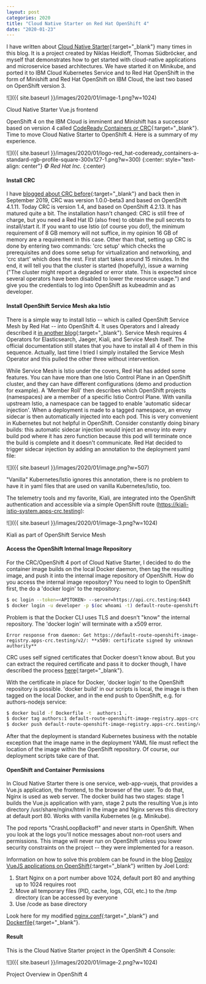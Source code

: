 ```yaml
---
layout: post
categories: 2020
title: "Cloud Native Starter on Red Hat OpenShift 4"
date: "2020-01-23"
---
```


I have written about [Cloud Native Starter](https://github.com/IBM/cloud-native-starter){:target="_blank"} many times in this blog. It is a project created by Niklas Heidloff, Thomas Südbröcker, and myself that demonstrates how to get started with cloud-native applications and microservice based architectures. We have started it on Minikube, and ported it to IBM Cloud Kubernetes Service and to Red Hat OpenShift in the form of Minishift and Red Hat OpenShift on IBM Cloud, the last two based on OpenShift version 3.

![]({{ site.baseurl }}/images/2020/01/image-1.png?w=1024)

Cloud Native Starter Vue.js frontend

OpenShift 4 on the IBM Cloud is imminent and Minishift has a successor based on version 4 called [CodeReady Containers or CRC](https://haralduebele.github.io/2019/09/13/red-hat-openshift-4-on-your-laptop/){:target="_blank"}. Time to move Cloud Native Starter to OpenShift 4. Here is a summary of my experience.

![]({{ site.baseurl }}/images/2020/01/logo-red_hat-codeready_containers-a-standard-rgb-profile-square-300x127-1.png?w=300)
{:center: style="text-align: center"}
_© Red Hat Inc._
{:center}

#### Install CRC

I have [blogged about CRC before](https://haralduebele.github.io/2019/09/13/red-hat-openshift-4-on-your-laptop/){:target="_blank"} and back then in September 2019, CRC was version 1.0.0-beta3 and based on OpenShift 4.1.11. Today CRC is version 1.4, and based on OpenShift 4.2.13. It has matured quite a bit. The installation hasn't changed: CRC is still free of charge, but you need a Red Hat ID (also free) to obtain the pull secrets to install/start it. If you want to use Istio (of course you do!), the minimum requirement of 8 GB memory will not suffice, in my opinion 16 GB of memory are a requirement in this case. Other than that, setting up CRC is done by entering two commands: 'crc setup' which checks the prerequisites and does some setup for virtualization and networking, and 'crc start' which does the rest. First start takes around 15 minutes. In the end, it will tell you that the cluster is started (hopefully), issue a warning ("The cluster might report a degraded or error state. This is expected since several operators have been disabled to lower the resource usage.") and give you the credentials to log into OpenShift as kubeadmin and as developer.

#### Install OpenShift Service Mesh aka Istio

There is a simple way to install Istio -- which is called OpenShift Service Mesh by Red Hat -- into OpenShift 4. It uses Operators and I already described it [in another blog](https://haralduebele.github.io/2019/09/17/openshift-service-mesh-aka-istio-on-codeready-containers/){:target="_blank"}. Service Mesh requires 4 Operators for Elasticsearch, Jaeger, Kiali, and Service Mesh itself. The official documentation still states that you have to install all 4 of them in this sequence. Actually, last time I tried I simply installed the Service Mesh Operator and this pulled the other three without intervention.

While Service Mesh is Istio under the covers, Red Hat has added some features. You can have more than one Istio Control Plane in an OpenShift cluster, and they can have different configurations (demo and production for example). A 'Member Roll' then describes which OpenShift projects (namespaces) are a member of a specific Istio Control Plane. With vanilla upstream Istio, a namespace can be tagged to enable 'automatic sidecar injection'. When a deployment is made to a tagged namespace, an envoy sidecar is then automatically injected into each pod. This is very convenient in Kubernetes but not helpful in OpenShift. Consider constantly doing binary builds: this automatic sidecar injection would inject an envoy into every build pod where it has zero function because this pod will terminate once the build is complete and it doesn't communicate. Red Hat decided to trigger sidecar injection by adding an annotation to the deployment yaml file:

![]({{ site.baseurl }}/images/2020/01/image.png?w=507)

"Vanilla" Kubernetes/Istio ignores this annotation, there is no problem to have it in yaml files that are used on vanilla Kubernetes/Istio, too.

The telemetry tools and my favorite, Kiali, are integrated into the OpenShift authentication and accessible via a simple OpenShift route (https://kiali-istio-system.apps-crc.testing):

![]({{ site.baseurl }}/images/2020/01/image-3.png?w=1024)

Kiali as part of OpenShift Service Mesh

#### Access the OpenShift Internal Image Repository

For the CRC/OpenShift 4 port of Cloud Native Starter, I decided to do the container image builds on the local Docker daemon, then tag the resulting image, and push it into the internal image repository of OpenShift. How do you access the internal image repository? You need to login to OpenShift first, the do a 'docker login' to the repository:

```sh
$ oc login --token=<APITOKEN> --server=https://api.crc.testing:6443
$ docker login -u developer -p $(oc whoami -t) default-route-openshift-image-registry.apps-crc.testing
```

Problem is that the Docker CLI uses TLS and doesn't "know" the internal repository. The 'docker login' will terminate with a x509 error.

```
Error response from daemon: Get https://default-route-openshift-image-registry.apps-crc.testing/v2/: **x509: certificate signed by unknown authority**
```

CRC uses self signed certificates that Docker doesn't know about. But you can extract the required certificate and pass it to docker though, I have described the process [here](https://github.com/IBM/cloud-native-starter/blob/master/documentation/OS4Requirements.md#access-the-openshift-internal-image-repository){:target="_blank"}.

With the certificate in place for Docker, 'docker login' to the OpenShift repository is possible. 'docker build' in our scripts is local, the image is then tagged on the local Docker, and in the end push to OpenShift, e.g. for authors-nodejs service:

```sh
$ docker build -f Dockerfile -t  authors:1 .
$ docker tag authors:1 default-route-openshift-image-registry.apps-crc.testing/cloud-native-starter/authors:1
$ docker push default-route-openshift-image-registry.apps-crc.testing/cloud-native-starter/authors:1
```

After that the deployment is standard Kubernetes business with the notable exception that the image name in the deployment YAML file must reflect the location of the image within the OpenShift repository. Of course, our deployment scripts take care of that.

#### OpenShift and Container Permissions

In Cloud Native Starter there is one service, web-app-vuejs, that provides a Vue.js application, the frontend, to the browser of the user. To do that, Nginx is used as web server. The docker build has two stages: stage 1 builds the Vue.js application with yarn, stage 2 puts the resulting Vue.js into directory /usr/share/nginx/html in the image and Nginx serves this directory at default port 80. Works with vanilla Kubernetes (e.g. Minikube).

The pod reports "CrashLoopBackoff" and never starts in OpenShift. When you look at the logs you'll notice messages about non-root users and permissions. This image will never run on OpenShift unless you lower security constraints on the project -- they were implemented for a reason.

Information on how to solve this problem can be found in the blog [Deploy VueJS applications on OpenShift](https://blog.openshift.com/deploy-vuejs-applications-on-openshift/){:target="_blank"} written by Joel Lord:

1. Start Nginx on a port number above 1024, default port 80 and anything up to 1024 requires root
2. Move all temporary files (PID, cache, logs, CGI, etc.) to the /tmp directory (can be accessed by everyone
3. Use /code as base directory

Look here for my modified [nginx.conf](https://github.com/IBM/cloud-native-starter/blob/master/web-app-vuejs/nginx-os4.conf){:target="_blank"} and [Dockerfile](https://github.com/IBM/cloud-native-starter/blob/master/web-app-vuejs/Dockerfile.os4){:target="_blank"}.

#### Result

This is the Cloud Native Starter project in the OpenShift 4 Console:

![]({{ site.baseurl }}/images/2020/01/image-2.png?w=1024)

Project Overview in OpenShift 4
